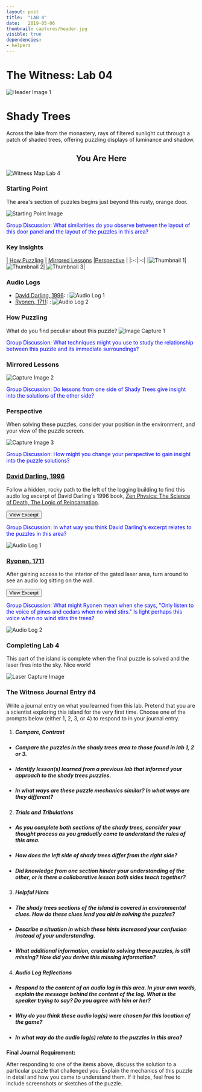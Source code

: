 ```yaml
---
layout: post
title:  "LAB 4"
date:   2019-05-06
thumbnail: captures/header.jpg
visible: true
dependencies:
- helpers
---
```


# **The Witness: Lab 04**
![Header Image 1](captures/header.jpg#header)
# Shady Trees

Across the lake from the monastery, rays of filtered sunlight cut through a patch of shaded trees, offering puzzling displays of luminance and shadow.

## <center>You Are Here</center>

![Witness Map Lab 4](captures/Witness_Map_Lab4.jpg#capture)

### Starting Point

The area's section of puzzles begins just beyond this rusty, orange door.

![Starting Point Image](captures/starting_point.jpg#capture)

<span style="color:blue"> Group Discussion: What similarities do you observe between the layout of this door panel and the layout of the puzzles in this area? </span>

### Key Insights

| [How Puzzling](#how-puzzling) | [Mirrored Lessons](#mirrored-lessons) |[Perspective](#perspective) |
|:-:|:-:|
|![Thumbnail 1](captures/capture_1.jpg#thumbnail)| ![Thumbnail 2](captures/capture_2.jpg#thumbnail)| ![Thumbnail 3](captures/capture_3.jpg#thumbnail)|

### Audio Logs

- [David Darling, 1996](#david-darling-1996):
: ![Audio Log 1](captures/audio_log_1.jpg#audio_log)
- [Ryonen, 1711](#ryonen-1711):
: ![Audio Log 2](captures/audio_log_2.jpg#audio_log)

### How Puzzling
What do you find peculiar about this puzzle?
![Image Capture 1](captures/capture_1.jpg#capture)

<span style="color:blue"> Group Discussion: What techniques might you use to study the relationship between this puzzle and its immediate surroundings?

### Mirrored Lessons

![Capture Image 2](captures/capture_2.jpg#capture)

<span style="color: blue">Group Discussion: Do lessons from one side of Shady Trees give insight into the solutions of the other side?</span>

### Perspective
When solving these puzzles, consider your position in the environment, and your view of the puzzle screen.

![Capture Image 3](captures/capture_3.jpg#capture)

<span style="color: blue">Group Discussion: How might you change your perspective to gain insight into the puzzle solutions?</span>


### [David Darling, 1996](http://www.daviddarling.info/)

Follow a hidden, rocky path to the left of the logging building to find this audio log excerpt of David Darling's 1996 book, [Zen Physics: The Science of Death, The Logic of Reincarnation](http://www.daviddarling.info/books.html).

<button onclick="collapseExcerpt1()">View Excerpt</button>

<div id="excerpt1" style="display:none">
In a sense, what modern physics is to the history of Western thought,
Zen is to the development of the Eastern worldview:

the ultimate refinement of more than two thousand years
of incisive debate, discussion, and critical development.  

Yet the difference between the two could hardly be more marked.

Whereas physics is interested above all
in theories, concepts, and formulas,
Zen values only the concrete and the simple.

Zen wants facts — not in the Western sense of things
that are measurable and numerical (which are, in fact, abstractions!)
but as living, immediate, and tangible.

Its approach to understanding is not to theorize
because it recognizes that previously accumulated ideas and knowledge —

in other words, memories of all kinds —
block the direct perception of reality.

Therefore, Zen adopts an unusual approach.
Its buildup involves language — which is unavoidable.

Any method, even if it turns out to be an anti-method,
has first to convey some background in order to be effective.

But the way Zen uses language is always to point
beyond language, beyond concepts to the concrete.

David Darling, 1996
</div>

<span style="color: blue">Group Discussion: In what way you think David Darling's excerpt relates to the puzzles in this area?</span>

![Audio Log 1](captures/audio_log_1.jpg#capture)

### [Ryonen, 1711](https://terebess.hu/zen/mesterek/RyonenGenso.html)

After gaining access to the interior of the gated laser area, turn around to see an audio log sitting on the wall.

<button onclick="collapseExcerpt2()">View Excerpt</button>

<div id="excerpt2" style="display:none">

Sixty-six times have these eyes beheld the changing
scene of autumn.

I have said enough about moonlight,
Ask no more.

Only listen to the voice of pines and cedars when no
wind stirs.
<br>
--<br>
Ryonen, 1711
</div>

<span style="color: blue">Group Discussion: What might Ryonen mean when she says, "Only listen to the voice of pines and cedars when no wind stirs." Is light perhaps this voice when no wind stirs the trees?</span>

![Audio Log 2](captures/audio_log_2.jpg#capture)


### Completing Lab 4

This part of the island is complete when the final puzzle is solved and the laser fires into the sky. Nice work!

![Laser Capture Image](captures/laser_capture.jpg#capture)

### The Witness Journal Entry #4

Write a journal entry on what you learned from this lab. Pretend that you are a scientist exploring this island for the very first time. Choose one of the prompts below (either 1, 2, 3, or 4) to respond to in your journal entry.

1. ##### **Compare, Contrast**
  - ##### Compare the puzzles in the shady trees area to those found in lab 1, 2 or 3.
  - ##### Identify lesson(s) learned from a previous lab that informed your approach to the shady trees puzzles.
  - ##### In what ways are these puzzle mechanics similar? In what ways are they different?

2. ##### **Trials and Tribulations**
  - ##### As you complete both sections of the shady trees, consider your thought process as you gradually come to understand the rules of this area.
  - ##### How does the left side of shady trees differ from the right side?
  - ##### Did knowledge from one section hinder your understanding of the other, or is there a collaborative lesson both sides teach together?

3. ##### **Helpful Hints**
  - ##### The shady trees sections of the island is covered in environmental clues. How do these clues lend you aid in solving the puzzles?
  - ##### Describe a situation in which these hints increased your confusion instead of your understanding.
  - ##### What additional information, crucial to solving these puzzles, is still missing? How did you derive this missing information?

4. ##### **Audio Log Reflections**
  - ##### Respond to the content of an audio log in this area. In your own words, explain the message behind the content of the log. What is the speaker trying to say? Do you agree with him or her?
  - ##### Why do you think these audio log(s) were chosen for this location of the game?
  - ##### In what way do the audio log(s) relate to the puzzles in this area?

**Final Journal Requirement:**

After responding to one of the items above, discuss the solution to a particular puzzle that challenged you. Explain the mechanics of this puzzle in detail and how you came to understand them. If it helps, feel free to include screenshots or sketches of the puzzle.
